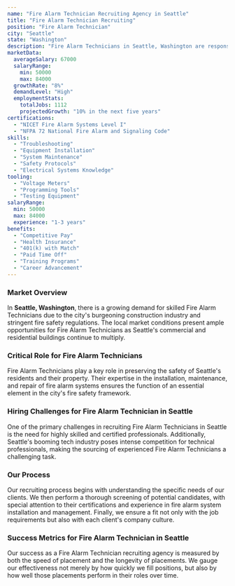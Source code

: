 ```yaml
---
name: "Fire Alarm Technician Recruiting Agency in Seattle"
title: "Fire Alarm Technician Recruiting"
position: "Fire Alarm Technician"
city: "Seattle"
state: "Washington"
description: "Fire Alarm Technicians in Seattle, Washington are responsible for the installation, maintenance, and repair of fire alarm systems."
marketData:
  averageSalary: 67000
  salaryRange:
    min: 50000
    max: 84000
  growthRate: "8%"
  demandLevel: "High"
  employmentStats:
    totalJobs: 1112
    projectedGrowth: "10% in the next five years"
certifications:
  - "NICET Fire Alarm Systems Level I"
  - "NFPA 72 National Fire Alarm and Signaling Code"
skills:
  - "Troubleshooting"
  - "Equipment Installation"
  - "System Maintenance"
  - "Safety Protocols"
  - "Electrical Systems Knowledge"
tooling:
  - "Voltage Meters"
  - "Programming Tools"
  - "Testing Equipment"
salaryRange:
  min: 50000
  max: 84000
  experience: "1-3 years"
benefits:
  - "Competitive Pay"
  - "Health Insurance"
  - "401(k) with Match"
  - "Paid Time Off"
  - "Training Programs"
  - "Career Advancement"
---
```


### Market Overview
In **Seattle, Washington**, there is a growing demand for skilled Fire Alarm Technicians due to the city's burgeoning construction industry and stringent fire safety regulations. The local market conditions present ample opportunities for Fire Alarm Technicians as Seattle's commercial and residential buildings continue to multiply.

### Critical Role for Fire Alarm Technicians
Fire Alarm Technicians play a key role in preserving the safety of Seattle's residents and their property. Their expertise in the installation, maintenance, and repair of fire alarm systems ensures the function of an essential element in the city's fire safety framework.

### Hiring Challenges for Fire Alarm Technician in Seattle
One of the primary challenges in recruiting Fire Alarm Technicians in Seattle is the need for highly skilled and certified professionals. Additionally, Seattle's booming tech industry poses intense competition for technical professionals, making the sourcing of experienced Fire Alarm Technicians a challenging task.

### Our Process
Our recruiting process begins with understanding the specific needs of our clients. We then perform a thorough screening of potential candidates, with special attention to their certifications and experience in fire alarm system installation and management. Finally, we ensure a fit not only with the job requirements but also with each client's company culture.

### Success Metrics for Fire Alarm Technician in Seattle
Our success as a Fire Alarm Technician recruiting agency is measured by both the speed of placement and the longevity of placements. We gauge our effectiveness not merely by how quickly we fill positions, but also by how well those placements perform in their roles over time.